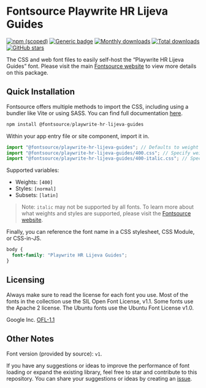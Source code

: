 # Fontsource Playwrite HR Lijeva Guides

[![npm (scoped)](https://img.shields.io/npm/v/@fontsource/playwrite-hr-lijeva-guides?color=brightgreen)](https://www.npmjs.com/package/@fontsource/playwrite-hr-lijeva-guides) [![Generic badge](https://img.shields.io/badge/fontsource-passing-brightgreen)](https://github.com/fontsource/fontsource) [![Monthly downloads](https://badgen.net/npm/dm/@fontsource/playwrite-hr-lijeva-guides)](https://github.com/fontsource/fontsource) [![Total downloads](https://badgen.net/npm/dt/@fontsource/playwrite-hr-lijeva-guides)](https://github.com/fontsource/fontsource) [![GitHub stars](https://img.shields.io/github/stars/fontsource/fontsource.svg?style=social&label=Star)](https://github.com/fontsource/fontsource/stargazers)

The CSS and web font files to easily self-host the “Playwrite HR Lijeva Guides” font. Please visit the main [Fontsource website](https://fontsource.org/fonts/playwrite-hr-lijeva-guides) to view more details on this package.

## Quick Installation

Fontsource offers multiple methods to import the CSS, including using a bundler like Vite or using SASS. You can find full documentation [here](https://fontsource.org/docs/getting-started/introduction).

```javascript
npm install @fontsource/playwrite-hr-lijeva-guides
```

Within your app entry file or site component, import it in.

```javascript
import "@fontsource/playwrite-hr-lijeva-guides"; // Defaults to weight 400
import "@fontsource/playwrite-hr-lijeva-guides/400.css"; // Specify weight
import "@fontsource/playwrite-hr-lijeva-guides/400-italic.css"; // Specify weight and style
```

Supported variables:
- Weights: `[400]`
- Styles: `[normal]`
- Subsets: `[latin]`

> Note: `italic` may not be supported by all fonts. To learn more about what weights and styles are supported, please visit the [Fontsource website](https://fontsource.org/fonts/playwrite-hr-lijeva-guides).

Finally, you can reference the font name in a CSS stylesheet, CSS Module, or CSS-in-JS.

```css
body {
  font-family: "Playwrite HR Lijeva Guides";
}
```

## Licensing
Always make sure to read the license for each font you use. Most of the fonts in the collection use the SIL Open Font License, v1.1. Some fonts use the Apache 2 license. The Ubuntu fonts use the Ubuntu Font License v1.0.

Google Inc.
[OFL-1.1](http://scripts.sil.org/OFL)

## Other Notes
Font version (provided by source): `v1`.

If you have any suggestions or ideas to improve the performance of font loading or expand the existing library, feel free to star and contribute to this repository. You can share your suggestions or ideas by creating an [issue](https://github.com/fontsource/fontsource/issues).